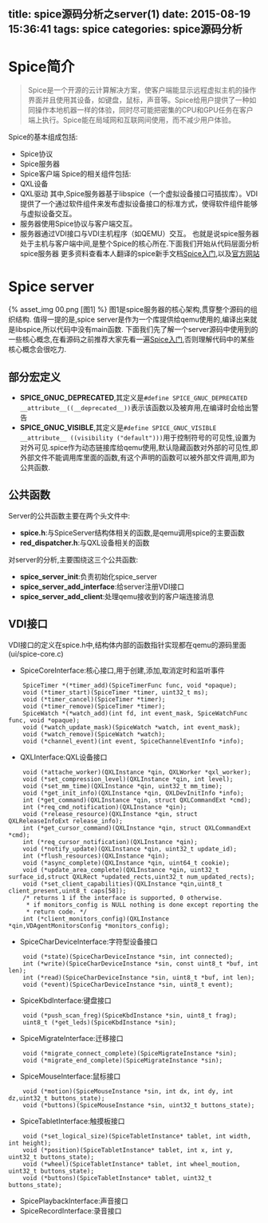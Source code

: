 title: spice源码分析之server(1)
date: 2015-08-19 15:36:41
tags: spice
categories: spice源码分析
---

# Spice简介
> Spice是一个开源的云计算解决方案，使客户端能显示远程虚拟主机的操作界面并且使用其设备，如键盘，鼠标，声音等。Spice给用户提供了一种如同操作本地机器一样的体验，同时尽可能把密集的CPU和GPU任务在客户端上执行。Spice能在局域网和互联网间使用，而不减少用户体验。

Spice的基本组成包括:
- Spice协议
- Spice服务器
- Spice客户端
Spice的相关组件包括:
- QXL设备
- QXL驱动
其中,Spice服务器基于libspice（一个虚拟设备接口可插拔库）。VDI提供了一个通过软件组件来发布虚拟设备接口的标准方式，使得软件组件能够与虚拟设备交互。
- 服务器使用Spice协议与客户端交互。
- 服务器通过VDI接口与VDI主机程序（如QEMU）交互。
也就是说spice服务器处于主机与客户端中间,是整个Spice的核心所在.下面我们开始从代码层面分析spice服务器
更多资料查看本人翻译的spice新手文档[Spice入门](https://www.gitbook.com/book/xhansong/spice-guidebook),以及[官方网站](http://www.spice-space.org/)

# Spice server
{% asset_img 00.png [图1] %}
图1是spice服务器的核心架构,贯穿整个源码的组织结构.
值得一提的是,spice server是作为一个库提供给qemu使用的,编译出来就是libspice,所以代码中没有main函数.
下面我们先了解一个server源码中使用到的一些核心概念,在看源码之前推荐大家先看一遍[Spice入门](https://www.gitbook.com/book/xhansong/spice-guidebook),否则理解代码中的某些核心概念会很吃力.
## 部分宏定义
- **SPICE_GNUC_DEPRECATED**,其定义是`#define SPICE_GNUC_DEPRECATED  __attribute__((__deprecated__))`表示该函数以及被弃用,在编译时会给出警告
- **SPICE_GNUC_VISIBLE**,其定义是`#define SPICE_GNUC_VISIBLE __attribute__ ((visibility ("default")))`用于控制符号的可见性,设置为对外可见.spice作为动态链接库给qemu使用,默认隐藏函数对外部的可见性,即外部文件不能调用库里面的函数,有这个声明的函数可以被外部文件调用,即为公共函数.

## 公共函数
Server的公共函数主要在两个头文件中:
- **spice.h**:与SpiceServer结构体相关的函数,是qemu调用spice的主要函数
- **red_dispatcher.h**:与QXL设备相关的函数

对server的分析,主要围绕这三个公共函数:
- **spice_server_init**:负责初始化spice_server
- **spice_server_add_interface**:给server注册VDI接口
- **spice_server_add_client**:处理qemu接收到的客户端连接消息

## VDI接口
VDI接口的定义在spice.h中,结构体内部的函数指针实现都在qemu的源码里面(ui/spice-core.c)
- SpiceCoreInterface:核心接口,用于创建,添加,取消定时和监听事件
```
    SpiceTimer *(*timer_add)(SpiceTimerFunc func, void *opaque);
    void (*timer_start)(SpiceTimer *timer, uint32_t ms);
    void (*timer_cancel)(SpiceTimer *timer);
    void (*timer_remove)(SpiceTimer *timer);
    SpiceWatch *(*watch_add)(int fd, int event_mask, SpiceWatchFunc func, void *opaque);
    void (*watch_update_mask)(SpiceWatch *watch, int event_mask);
    void (*watch_remove)(SpiceWatch *watch);
    void (*channel_event)(int event, SpiceChannelEventInfo *info);
```
- QXLInterface:QXL设备接口
```
    void (*attache_worker)(QXLInstance *qin, QXLWorker *qxl_worker);
    void (*set_compression_level)(QXLInstance *qin, int level);
    void (*set_mm_time)(QXLInstance *qin, uint32_t mm_time);
    void (*get_init_info)(QXLInstance *qin, QXLDevInitInfo *info);
    int (*get_command)(QXLInstance *qin, struct QXLCommandExt *cmd);
    int (*req_cmd_notification)(QXLInstance *qin);
    void (*release_resource)(QXLInstance *qin, struct QXLReleaseInfoExt release_info);
    int (*get_cursor_command)(QXLInstance *qin, struct QXLCommandExt *cmd);
    int (*req_cursor_notification)(QXLInstance *qin);
    void (*notify_update)(QXLInstance *qin, uint32_t update_id);
    int (*flush_resources)(QXLInstance *qin);
    void (*async_complete)(QXLInstance *qin, uint64_t cookie);
    void (*update_area_complete)(QXLInstance *qin, uint32_t surface_id,struct QXLRect *updated_rects,uint32_t num_updated_rects);
    void (*set_client_capabilities)(QXLInstance *qin,uint8_t client_present,uint8_t caps[58]);
    /* returns 1 if the interface is supported, 0 otherwise.
     * if monitors_config is NULL nothing is done except reporting the
     * return code. */
    int (*client_monitors_config)(QXLInstance *qin,VDAgentMonitorsConfig *monitors_config);
```
- SpiceCharDeviceInterface:字符型设备接口
```
    void (*state)(SpiceCharDeviceInstance *sin, int connected);
    int (*write)(SpiceCharDeviceInstance *sin, const uint8_t *buf, int len);
    int (*read)(SpiceCharDeviceInstance *sin, uint8_t *buf, int len);
    void (*event)(SpiceCharDeviceInstance *sin, uint8_t event);
```
- SpiceKbdInterface:键盘接口
```
    void (*push_scan_freg)(SpiceKbdInstance *sin, uint8_t frag);
    uint8_t (*get_leds)(SpiceKbdInstance *sin);
```
- SpiceMigrateInterface:迁移接口
```
    void (*migrate_connect_complete)(SpiceMigrateInstance *sin);
    void (*migrate_end_complete)(SpiceMigrateInstance *sin);
```
- SpiceMouseInterface:鼠标接口
```
    void (*motion)(SpiceMouseInstance *sin, int dx, int dy, int dz,uint32_t buttons_state);
    void (*buttons)(SpiceMouseInstance *sin, uint32_t buttons_state);
```
- SpiceTabletInterface:触摸板接口
```
    void (*set_logical_size)(SpiceTabletInstance* tablet, int width, int height);
    void (*position)(SpiceTabletInstance* tablet, int x, int y, uint32_t buttons_state);
    void (*wheel)(SpiceTabletInstance* tablet, int wheel_moution, uint32_t buttons_state);
    void (*buttons)(SpiceTabletInstance* tablet, uint32_t buttons_state);
```
- SpicePlaybackInterface:声音接口
- SpiceRecordInterface:录音接口

